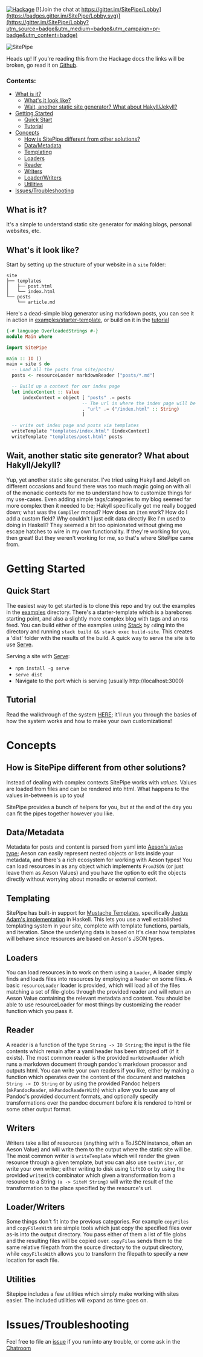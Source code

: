 [![Hackage](https://img.shields.io/badge/hackage-latest-green.svg)](https://hackage.haskell.org/package/sitepipe)
[![Join the chat at https://gitter.im/SitePipe/Lobby](https://badges.gitter.im/SitePipe/Lobby.svg)](https://gitter.im/SitePipe/Lobby?utm_source=badge&utm_medium=badge&utm_campaign=pr-badge&utm_content=badge)

![SitePipe](./artwork/pipe.png)

Heads up! If you're reading this from the Hackage docs the links will be broken, go
read it on [Github](https://github.com/chrispenner/sitepipe).

### Contents:

-   [What is it?](#what-is-it)
    -   [What's it look like?](#whats-it-look-like)
    -   [Wait, another static site generator? What about
        Hakyll/Jekyll?](#wait-another-static-site-generator-what-about-hakylljekyll)
-   [Getting Started](#getting-started)
    -   [Quick Start](#quick-start)
    -   [Tutorial](#tutorial)
-   [Concepts](#concepts)
    -   [How is SitePipe different from other
        solutions?](#how-is-sitepipe-different-from-other-solutions)
    -   [Data/Metadata](#datametadata)
    -   [Templating](#templating)
    -   [Loaders](#loaders)
    -   [Reader](#reader)
    -   [Writers](#writers)
    -   [Loader/Writers](#loaderwriters)
    -   [Utilities](#utilities)
-   [Issues/Troubleshooting](#issuestroubleshooting)

## What is it?

It's a simple to understand static site generator for making blogs, personal
websites, etc.

## What's it look like?

Start by setting up the structure of your website in a `site` folder:

```
site
├── templates
│   ├── post.html
│   └── index.html
└── posts
    └── article.md
```

Here's a dead-simple blog generator using markdown posts, you can see it in action in
[examples/starter-template](./examples/starter-template), or build on it in the [tutorial](./docs/tutorial.md)

```haskell
{-# language OverloadedStrings #-}
module Main where

import SitePipe

main :: IO ()
main = site $ do
  -- Load all the posts from site/posts/
  posts <- resourceLoader markdownReader ["posts/*.md"]

  -- Build up a context for our index page
  let indexContext :: Value
      indexContext = object [ "posts" .= posts
                            -- The url is where the index page will be written to
                            , "url" .= ("/index.html" :: String)
                            ]

  -- write out index page and posts via templates
  writeTemplate "templates/index.html" [indexContext]
  writeTemplate "templates/post.html" posts
```

## Wait, another static site generator? What about Hakyll/Jekyll?

Yup, yet another static site generator. I've tried using Hakyll and Jekyll on
different occasions and found there was too much magic going on with all of the
monadic contexts for me to understand how to customize things for my use-cases.
Even adding simple tags/categories to my blog seemed far more complex then it
needed to be; Hakyll specifically got me really bogged down; what was the
`Compiler` monad? How does an `Item` work? How do I add a custom field? Why
couldn't I just edit data directly like I'm used to doing in Haskell? They
seemed a bit too opinionated without giving me escape hatches to wire in my own
functionality. If they're working for you, then great! But they weren't working
for me, so that's where SitePipe came from.

# Getting Started

## Quick Start

The easiest way to get started is to clone this repo and try out the examples in the
[examples](./examples) directory. There's a starter-template which is a barebones
starting point, and also a slightly more complex blog with tags and an rss feed.
You can build either of the examples using [Stack](http://seanhess.github.io/2015/08/04/practical-haskell-getting-started.html)
by `cd`ing into the directory and running `stack build && stack exec build-site`.
This creates a 'dist' folder with the results of the build. A quick way to serve
the site is to use [Serve](https://www.npmjs.com/package/serve).

Serving a site with [Serve](https://www.npmjs.com/package/serve):
- `npm install -g serve`
- `serve dist`
- Navigate to the port which is serving (usually http://localhost:3000)

## Tutorial

Read the walkthrough of the system [HERE](./docs/tutorial.md); it'll run you through the basics
of how the system works and how to make your own customizations!

# Concepts

How is SitePipe different from other solutions?
-----------------------------------------------

Instead of dealing with complex contexts SitePipe works with *values*. Values
are loaded from files and can be rendered into html. What happens to the values
in-between is up to you!

SitePipe provides a bunch of helpers for you, but at the end of the day you can
fit the pipes together however you like.

## Data/Metadata

Metadata for posts and content is parsed from yaml into [Aeson's `Value`
type](https://hackage.haskell.org/package/aeson); Aeson can
easily represent nested objects or lists inside your metadata, and there's a
rich ecosystem for working with Aeson types! You can load resources in as any
object which implements `FromJSON` (or just leave them as Aeson Values) and you
have the option to edit the objects directly without worrying about monadic or
external context.

## Templating

SitePipe has built-in support for [Mustache
Templates](https://mustache.github.io/mustache.5.html), specifically [Justus
Adam's implementation](https://hackage.haskell.org/package/mustache) in
Haskell. This lets you use a well established templating system in your site,
complete with template functions, partials, and iteration. Since the underlying
data is based on It's clear how templates will behave since resources are based
on Aeson's JSON types.

## Loaders

You can load resources in to work on them using a `Loader`, A loader simply
finds and loads files into resources by employing a `Reader` on some files. A
basic `resourceLoader` loader is provided, which will load all of the files
matching a set of file-globs through the provided reader and will return an
Aeson Value containing the relevant metadata and content. You should be able to
use resourceLoader for most things by customizing the reader function which you
pass it.

## Reader

A reader is a function of the type `String -> IO String`; the input is the file
contents which remain after a yaml header has been stripped off (if it exists).
The most common reader is the provided `markdownReader` which runs a markdown
document through pandoc's markdown processor and outputs html. You can write
your own readers if you like, either by making a function which operates over
the content of the document and matches `String -> IO String` or by using
the provided Pandoc helpers (`mkPandocReader`, `mkPandocReaderWith`) which
allow you to use any of Pandoc's provided document formats, and optionally specify
transformations over the pandoc document before it is rendered to html or some other
output format.

## Writers

Writers take a list of resources (anything with a ToJSON instance, often an
Aeson Value) and will write them to the output where the static site will be.
The most common writer is `writeTemplate` which will render the given resource
through a given template, but you can also use `textWriter`, or write your own
writer; either writing to disk using `liftIO` or by using the provided
`writeWith` combinator which given a transformation from a resource to a String
`(a -> SiteM String)` will write the result of the transformation to the place
specified by the resource's url.

## Loader/Writers

Some things don't fit into the previous categories. For example `copyFiles` and
`copyFilesWith` are simple tools which just copy the specified files over as-is
into the output directory. You pass either of them a list of file globs and the
resulting files will be copied over. `copyFiles` sends them to the same
relative filepath from the source directory to the output directory, while
`copyFilesWith` allows you to transform the filepath to specify a new location
for each file.

## Utilities

Sitepipe includes a few utilities which simply make working with sites easier.
The included utilities will expand as time goes on.

# Issues/Troubleshooting

Feel free to file an [issue](https://github.com/chrispenner/sitepipe/issues) if you run into any trouble,
or come ask in the [Chatroom](https://gitter.im/SitePipe/Lobby)
